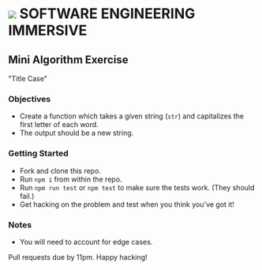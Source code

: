 # ![](https://ga-dash.s3.amazonaws.com/production/assets/logo-9f88ae6c9c3871690e33280fcf557f33.png) SOFTWARE ENGINEERING IMMERSIVE

## Mini Algorithm Exercise

"Title Case"

### Objectives

- Create a function which takes a given string (`str`) and capitalizes the first letter of each word.
- The output should be a new string.

### Getting Started

- Fork and clone this repo.
- Run `npm i` from within the repo.
- Run `npm run test` or `npm test` to make sure the tests work. (They should fail.)
- Get hacking on the problem and test when you think you've got it!

### Notes

- You will need to account for edge cases.

Pull requests due by 11pm. Happy hacking!